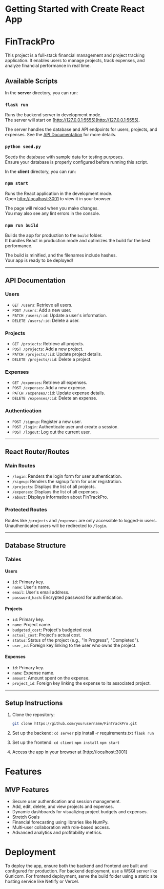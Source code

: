 # Getting Started with Create React App

# FinTrackPro

This project is a full-stack financial management and project tracking application. It enables users to manage projects, track expenses, and analyze financial performance in real time.

## Available Scripts

In the **server** directory, you can run:

### `flask run`

Runs the backend server in development mode.  
The server will start on [http://127.0.0.1:5555](http://127.0.0.1:5555).

The server handles the database and API endpoints for users, projects, and expenses. See the [API Documentation](#api-documentation) for more details.

### `python seed.py`

Seeds the database with sample data for testing purposes.  
Ensure your database is properly configured before running this script.

In the **client** directory, you can run:

### `npm start`

Runs the React application in the development mode.  
Open [http://localhost:3001](http://localhost:3001) to view it in your browser.

The page will reload when you make changes.  
You may also see any lint errors in the console.

### `npm run build`

Builds the app for production to the `build` folder.  
It bundles React in production mode and optimizes the build for the best performance.

The build is minified, and the filenames include hashes.  
Your app is ready to be deployed!

---

## API Documentation

### Users
- `GET /users`: Retrieve all users.
- `POST /users`: Add a new user.
- `PATCH /users/:id`: Update a user's information.
- `DELETE /users/:id`: Delete a user.

### Projects
- `GET /projects`: Retrieve all projects.
- `POST /projects`: Add a new project.
- `PATCH /projects/:id`: Update project details.
- `DELETE /projects/:id`: Delete a project.

### Expenses
- `GET /expenses`: Retrieve all expenses.
- `POST /expenses`: Add a new expense.
- `PATCH /expenses/:id`: Update expense details.
- `DELETE /expenses/:id`: Delete an expense.

### Authentication
- `POST /signup`: Register a new user.
- `POST /login`: Authenticate user and create a session.
- `POST /logout`: Log out the current user.

---

## React Router/Routes

### Main Routes
- `/login`: Renders the login form for user authentication.
- `/signup`: Renders the signup form for user registration.
- `/projects`: Displays the list of all projects.
- `/expenses`: Displays the list of all expenses.
- `/about`: Displays information about FinTrackPro.

### Protected Routes
Routes like `/projects` and `/expenses` are only accessible to logged-in users. Unauthenticated users will be redirected to `/login`.

---

## Database Structure

### Tables
#### Users
- `id`: Primary key.
- `name`: User's name.
- `email`: User's email address.
- `password_hash`: Encrypted password for authentication.

#### Projects
- `id`: Primary key.
- `name`: Project name.
- `budgeted_cost`: Project's budgeted cost.
- `actual_cost`: Project's actual cost.
- `status`: Status of the project (e.g., "In Progress", "Completed").
- `user_id`: Foreign key linking to the user who owns the project.

#### Expenses
- `id`: Primary key.
- `name`: Expense name.
- `amount`: Amount spent on the expense.
- `project_id`: Foreign key linking the expense to its associated project.

---

## Setup Instructions

1. Clone the repository:  
   ```bash
   git clone https://github.com/yourusername/FinTrackPro.git

2. Set up the backend:
    `cd server`
pip install -r requirements.txt
    `flask run`

3. Set up the frontend:
    `cd client`
    `npm install`
    `npm start`

4. Access the app in your browser at [http://localhost:3001]

# Features
## MVP Features
- Secure user authentication and session management.
- Add, edit, delete, and view projects and expenses.
- Dynamic dashboards for visualizing project budgets and expenses.
- Stretch Goals
- Financial forecasting using libraries like NumPy.
- Multi-user collaboration with role-based access.
- Advanced analytics and profitability metrics.

# Deployment
To deploy the app, ensure both the backend and frontend are built and configured for production.
For backend deployment, use a WSGI server like Gunicorn.
For frontend deployment, serve the build folder using a static site hosting service like Netlify or Vercel.